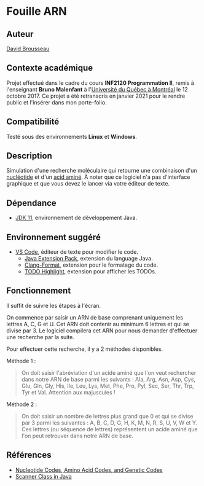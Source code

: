 # Fouille ARN
## Auteur
[David Brousseau](mailto:dbrsseau@gmail.com)

## Contexte académique
Projet effectué dans le cadre du cours **INF2120 Programmation II**, remis à l'enseignant **Bruno Malenfant** à l'[Université du Québec à Montréal](https://etudier.uqam.ca/) le 12 octobre 2017. Ce projet a été retranscris en janvier 2021 pour le rendre public et l'insérer dans mon porte-folio.

## Compatibilité
Testé sous des environnements **Linux** et **Windows**.

## Description
Simulation d'une recherche moléculaire qui retourne une combinaison d'un [nucléotide](https://fr.wikipedia.org/wiki/Nucl%C3%A9otide) et d'un [acid aminé](https://fr.wikipedia.org/wiki/Acide_amin%C3%A9). À noter que ce logiciel n'a pas d'interface graphique et que vous devez le lancer via votre éditeur de texte.

## Dépendance
- [JDK 11](https://openjdk.java.net/projects/jdk/11/), environnement de développement Java.

## Environnement suggéré
- [VS Code](https://code.visualstudio.com/), éditeur de texte pour modifier le code.
    - [Java Extension Pack](https://marketplace.visualstudio.com/items?itemName=vscjava.vscode-java-pack), extension du language Java.
    - [Clang-Format](https://marketplace.visualstudio.com/items?itemName=xaver.clang-format), extension pour le formatage du code.
    - [TODO Highlight](https://marketplace.visualstudio.com/items?itemName=wayou.vscode-todo-highlight), extension pour afficher les TODOs.

## Fonctionnement
Il suffit de suivre les étapes à l'écran.

On commence par saisir un ARN de base comprenant uniquement les lettres A, C, G et U. Cet ARN doit contenir au minimum 6 lettres et qui se divise par 3. Le logiciel compilera cet ARN pour nous demander d'effectuer une recherche par la suite.

Pour effectuer cette recherche, il y a 2 méthodes disponibles.

Méthode 1 :
> On doit saisir l'abréviation d'un acide aminé que l'on veut rechercher dans notre ARN de base parmi les suivants : Ala, Arg, Asn, Asp, Cys, Glu, Gln, Gly, His, Ile, Leu, Lys, Met, Phe, Pro, Pyl, Sec, Ser, Thr, Trp, Tyr et Val. Attention aux majuscules !

Méthode 2 :
> On doit saisir un nombre de lettres plus grand que 0 et qui se divise par 3 parmi les suivantes : A, B, C, D, G, H, K, M, N, R, S, U, V, W et Y. Ces lettres (ou séquence de lettres) représentent un acide aminé que l'on peut retrouver dans notre ARN de base.

## Références
- [Nucleotide Codes, Amino Acid Codes, and Genetic Codes](https://www.genome.jp/kegg/catalog/codes1.html)
- [Scanner Class in Java](https://www.geeksforgeeks.org/scanner-class-in-java/)
